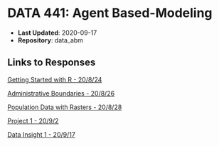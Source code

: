 # DATA 441: Agent Based-Modeling

* **Last Updated**: 2020-09-17
* **Repository**: data_abm

## Links to Responses
[Getting Started with R - 20/8/24](https://abgaddi.github.io/data_abm/assignment1)

[Administrative Boundaries - 20/8/26](https://abgaddi.github.io/data_abm/assignment2)

[Population Data with Rasters - 20/8/28](https://abgaddi.github.io/data_abm/assignment3)

[Project 1 - 20/9/2](https://abgaddi.github.io/data_abm/project_1)

[Data Insight 1 - 20/9/17](https://abgaddi.github.io/data_abm/data_insight1)
